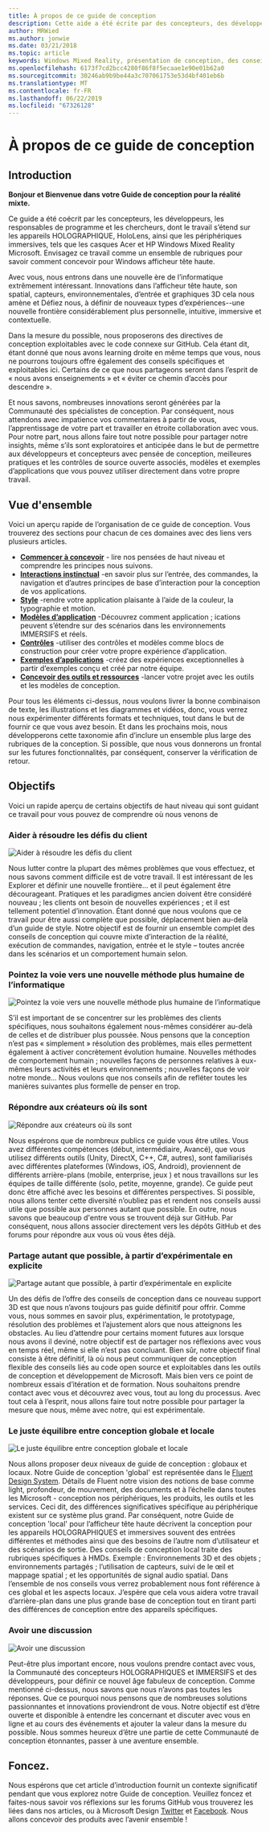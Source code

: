 ```yaml
---
title: À propos de ce guide de conception
description: Cette aide a été écrite par des concepteurs, des développeurs, des responsables de programme et les chercheurs de Microsoft, dont les travaux couvrent les appareils holographiques (par exemple HoloLens) et les appareils immersifs (par exemple les casques Windows Mixed Reality Acer et HP).
author: MRWied
ms.author: jonwie
ms.date: 03/21/2018
ms.topic: article
keywords: Windows Mixed Reality, présentation de conception, des conseils
ms.openlocfilehash: 6173f7cd2bcc4280f86f8f5ecaae1e90e01b62a0
ms.sourcegitcommit: 30246ab9b9be44a3c707061753e53d4bf401eb6b
ms.translationtype: MT
ms.contentlocale: fr-FR
ms.lasthandoff: 06/22/2019
ms.locfileid: "67326128"
---
```

# <a name="about-this-design-guidance"></a>À propos de ce guide de conception

## <a name="introduction"></a>Introduction

**Bonjour et Bienvenue dans votre Guide de conception pour la réalité mixte.**

Ce guide a été coécrit par les concepteurs, les développeurs, les responsables de programme et les chercheurs, dont le travail s’étend sur les appareils HOLOGRAPHIQUE, HoloLens, ainsi que les périphériques immersives, tels que les casques Acer et HP Windows Mixed Reality Microsoft. Envisagez ce travail comme un ensemble de rubriques pour savoir comment concevoir pour Windows afficheur tête haute.

Avec vous, nous entrons dans une nouvelle ère de l’informatique extrêmement intéressant. Innovations dans l’afficheur tête haute, son spatial, capteurs, environnementales, d’entrée et graphiques 3D cela nous amène et Défiez nous, à définir de nouveaux types d’expériences--une nouvelle frontière considérablement plus personnelle, intuitive, immersive et contextuelle.

Dans la mesure du possible, nous proposerons des directives de conception exploitables avec le code connexe sur GitHub. Cela étant dit, étant donné que nous avons learning droite en même temps que vous, nous ne pourrons toujours offre également des conseils spécifiques et exploitables ici. Certains de ce que nous partageons seront dans l’esprit de « nous avons enseignements » et « éviter ce chemin d’accès pour descendre ».

Et nous savons, nombreuses innovations seront générées par la Communauté des spécialistes de conception. Par conséquent, nous attendons avec impatience vos commentaires à partir de vous, l’apprentissage de votre part et travailler en étroite collaboration avec vous. Pour notre part, nous allons faire tout notre possible pour partager notre insights, même s’ils sont exploratoires et anticipée dans le but de permettre aux développeurs et concepteurs avec pensée de conception, meilleures pratiques et les contrôles de source ouverte associés, modèles et exemples d’applications que vous pouvez utiliser directement dans votre propre travail.

## <a name="overview"></a>Vue d'ensemble

Voici un aperçu rapide de l’organisation de ce guide de conception. Vous trouverez des sections pour chacun de ces domaines avec des liens vers plusieurs articles.
* **[Commencer à concevoir](mixed-reality.md)**  - lire nos pensées de haut niveau et comprendre les principes nous suivons.
* **[Interactions instinctual](interaction-fundamentals.md)**  -en savoir plus sur l’entrée, des commandes, la navigation et d’autres principes de base d’interaction pour la conception de vos applications.
* **[Style](typography.md)**  -rendre votre application plaisante à l’aide de la couleur, la typographie et motion.
* **[Modèles d’application](types-of-mixed-reality-apps.md)**  -Découvrez comment application ; ications peuvent s’étendre sur des scénarios dans les environnements IMMERSIFS et réels.
* **[Contrôles](interactable-object.md)**  -utiliser des contrôles et modèles comme blocs de construction pour créer votre propre expérience d’application.
* **[Exemples d’applications](design.md#sample-apps)**  -créez des expériences exceptionnelles à partir d’exemples conçu et créé par notre équipe.
* **[Concevoir des outils et ressources](design.md#design-tools)**  -lancer votre projet avec les outils et les modèles de conception.

Pour tous les éléments ci-dessus, nous voulons livrer la bonne combinaison de texte, les illustrations et les diagrammes et vidéos, donc, vous verrez nous expérimenter différents formats et techniques, tout dans le but de fournir ce que vous avez besoin. Et dans les prochains mois, nous développerons cette taxonomie afin d’inclure un ensemble plus large des rubriques de la conception. Si possible, que nous vous donnerons un frontal sur les futures fonctionnalités, par conséquent, conserver la vérification de retour.

## <a name="objectives"></a>Objectifs

Voici un rapide aperçu de certains objectifs de haut niveau qui sont guidant ce travail pour vous pouvez de comprendre où nous venons de

### <a name="help-solve-customer-challenges"></a>Aider à résoudre les défis du client

![Aider à résoudre les défis du client](images/500px-fix-a-broken-switch-with-hololens.jpg) <br>

Nous lutter contre la plupart des mêmes problèmes que vous effectuez, et nous savons comment difficile est de votre travail. Il est intéressant de les Explorer et définir une nouvelle frontière... et il peut également être décourageant. Pratiques et les paradigmes ancien doivent être considéré nouveau ; les clients ont besoin de nouvelles expériences ; et il est tellement potentiel d’innovation. Étant donné que nous voulons que ce travail pour être aussi complète que possible, déplacement bien au-delà d’un guide de style. Notre objectif est de fournir un ensemble complet des conseils de conception qui couvre mixte d’interaction de la réalité, exécution de commandes, navigation, entrée et le style – toutes ancrée dans les scénarios et un comportement humain selon. 

### <a name="point-the-way-towards-a-new-more-human-way-of-computing"></a>Pointez la voie vers une nouvelle méthode plus humaine de l’informatique

![Pointez la voie vers une nouvelle méthode plus humaine de l’informatique](images/500px-man-and-women-with-holograph-on-table.png)<br>

S’il est important de se concentrer sur les problèmes des clients spécifiques, nous souhaitons également nous-mêmes considérer au-delà de celles et de distribuer plus poussée. Nous pensons que la conception n’est pas « simplement » résolution des problèmes, mais elles permettent également à activer concrètement évolution humaine. Nouvelles méthodes de comportement humain ; nouvelles façons de personnes relatives à eux-mêmes leurs activités et leurs environnements ; nouvelles façons de voir notre monde... Nous voulons que nos conseils afin de refléter toutes les manières suivantes plus formelle de penser en trop. 

### <a name="meet-creators-where-they-are"></a>Répondre aux créateurs où ils sont

![Répondre aux créateurs où ils sont](images/500px-creators.jpg) <br>

Nous espérons que de nombreux publics ce guide vous être utiles. Vous avez différentes compétences (début, intermédiaire, Avancé), que vous utilisez différents outils (Unity, DirectX, C++, C#, autres), sont familiarisés avec différentes plateformes (Windows, iOS, Android), proviennent de différents arrière-plans (mobile, enterprise, jeux ) et nous travaillons sur les équipes de taille différente (solo, petite, moyenne, grande). Ce guide peut donc être affiché avec les besoins et différentes perspectives. Si possible, nous allons tenter cette diversité n’oubliez pas et rendent nos conseils aussi utile que possible aux personnes autant que possible. En outre, nous savons que beaucoup d'entre vous se trouvent déjà sur GitHub. Par conséquent, nous allons associer directement vers les dépôts GitHub et des forums pour répondre aux vous où vous êtes déjà. 

### <a name="share-as-much-as-possible-from-experimental-to-explicit"></a>Partage autant que possible, à partir d’expérimentale en explicite

![Partage autant que possible, à partir d’expérimentale en explicite](images/500px-man-playinggame.jpg) <br>

Un des défis de l’offre des conseils de conception dans ce nouveau support 3D est que nous n’avons toujours pas guide définitif pour offrir. Comme vous, nous sommes en savoir plus, expérimentation, le prototypage, résolution des problèmes et l’ajustement alors que nous atteignons les obstacles. Au lieu d’attendre pour certains moment futures aux lorsque nous avons il deviné, notre objectif est de partager nos réflexions avec vous en temps réel, même si elle n’est pas concluant. Bien sûr, notre objectif final consiste à être définitif, là où nous peut communiquer de conception flexible des conseils liés au code open source et exploitables dans les outils de conception et développement de Microsoft. Mais bien vers ce point de nombreux essais d’itération et de formation. Nous souhaitons prendre contact avec vous et découvrez avec vous, tout au long du processus. Avec tout cela à l’esprit, nous allons faire tout notre possible pour partager la mesure que nous, même avec notre, qui est expérimentale. 

### <a name="the-right-balance-of-global-and-local-design"></a>Le juste équilibre entre conception globale et locale

![Le juste équilibre entre conception globale et locale](images/500px-fluentdesign.jpg) <br>

Nous allons proposer deux niveaux de guide de conception : globaux et locaux. Notre Guide de conception 'global' est représentée dans le [Fluent Design System](http://fluent.microsoft.com). Détails de Fluent notre vision des notions de base comme light, profondeur, de mouvement, des documents et à l’échelle dans toutes les Microsoft - conception nos périphériques, les produits, les outils et les services. Ceci dit, des différences significatives spécifique au périphérique existent sur ce système plus grand. Par conséquent, notre Guide de conception 'local' pour l’afficheur tête haute décrivent la conception pour les appareils HOLOGRAPHIQUES et immersives souvent des entrées différentes et méthodes ainsi que des besoins de l’autre nom d’utilisateur et des scénarios de sortie. Des conseils de conception local traite des rubriques spécifiques à HMDs. Exemple : Environnements 3D et des objets ; environnements partagés ; l’utilisation de capteurs, suivi de le œil et mappage spatial ; et les opportunités de signal audio spatial. Dans l’ensemble de nos conseils vous verrez probablement nous font référence à ces global et les aspects locaux. J’espère que cela vous aidera votre travail d’arrière-plan dans une plus grande base de conception tout en tirant parti des différences de conception entre des appareils spécifiques.

### <a name="have-a-discussion"></a>Avoir une discussion

![Avoir une discussion](images/500px-share.jpg) <br>

Peut-être plus important encore, nous voulons prendre contact avec vous, la Communauté des concepteurs HOLOGRAPHIQUES et IMMERSIFS et des développeurs, pour définir ce nouvel âge fabuleux de conception. Comme mentionné ci-dessus, nous savons que nous n’avons pas toutes les réponses. Que ce pourquoi nous pensons que de nombreuses solutions passionnantes et innovations proviendront de vous. Notre objectif est d’être ouverte et disponible à entendre les concernant et discuter avec vous en ligne et au cours des événements et ajouter la valeur dans la mesure du possible. Nous sommes heureux d’être une partie de cette Communauté de conception étonnantes, passer à une aventure ensemble. 

## <a name="please-dive-in"></a>Foncez.

Nous espérons que cet article d’introduction fournit un contexte significatif pendant que vous explorez notre Guide de conception. Veuillez foncez et faites-nous savoir vos réflexions sur les forums GitHub vous trouverez les liées dans nos articles, ou à Microsoft Design [Twitter](https://twitter.com/MicrosoftDesign) et [Facebook](https://www.facebook.com/microsoftdesign/). Nous allons concevoir des produits avec l’avenir ensemble !
